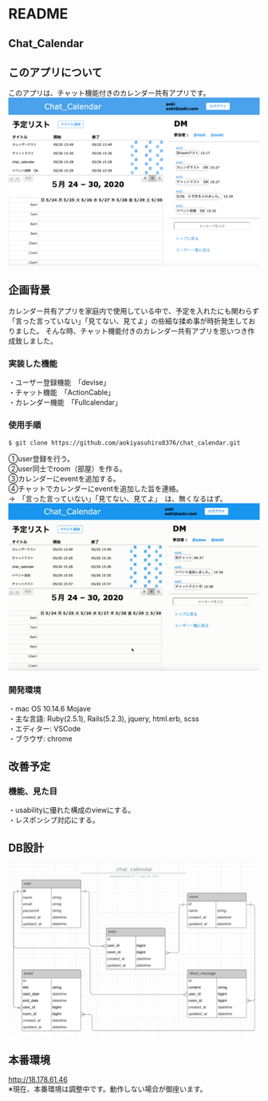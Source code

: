 # README

## Chat_Calendar

## このアプリについて
このアプリは、チャット機能付きのカレンダー共有アプリです。 
![Chat_Calendar](chat_calendar_image.png)    

## 企画背景　
カレンダー共有アプリを家庭内で使用している中で、予定を入れたにも関わらず「言った言っていない」「見てない、見てよ」の些細な揉め事が時折発生しておりました。
そんな時、チャット機能付きのカレンダー共有アプリを思いつき作成致しました。

### 実装した機能
・ユーザー登録機能　「devise」  
・チャット機能　「ActionCable」   
・カレンダー機能　「Fullcalendar」  

### 使用手順
```
$ git clone https://github.com/aokiyasuhiro8376/chat_calendar.git
```
  ①user登録を行う。  
  ②user同士でroom（部屋）を作る。  
  ③カレンダーにeventを追加する。    
  ④チャットでカレンダーにeventを追加した旨を連絡。  
  →　「言った言っていない」「見てない、見てよ」　は、無くなるはず。  
  ![Chat_Calendar](chat_calendar_imagemove.gif)

### 開発環境
・mac OS 10.14.6 Mojave  
・主な言語: Ruby(2.5.1), Rails(5.2.3), jquery, html.erb, scss  
・エディター: VSCode  
・ブラウザ: chrome  

## 改善予定
### 機能、見た目  
・usabilityに優れた構成のviewにする。  
・レスポンシブ対応にする。  

## DB設計
![Chat_Calendar](chat_calendar_er.png)

## 本番環境
<http://18.178.61.46>  
※現在、本番環境は調整中です。動作しない場合が御座います。
